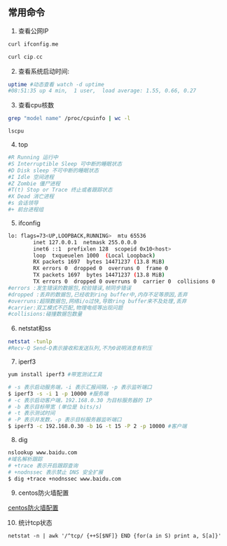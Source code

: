 ## 常用命令

1. 查看公网IP
```go
curl ifconfig.me

curl cip.cc
```
2. 查看系统启动时间:
```bash
uptime #动态查看 watch -d uptime
#08:51:35 up 4 min,  1 user,  load average: 1.55, 0.66, 0.27
```
3. 查看cpu核数
```bash
grep "model name" /proc/cpuinfo | wc -l

lscpu
```
4. top
```bash
#R Running 运行中
#S Interruptible Sleep 可中断的睡眠状态
#D Disk sleep 不可中断的睡眠状态
#I Idle 空间进程
#Z Zombie 僵尸进程
#T(t) Stop or Trace 终止或者跟踪状态
#X Dead 消亡进程
#s 会话领导
#+ 前台进程组

```
5. ifconfig
```bash
lo: flags=73<UP,LOOPBACK,RUNNING>  mtu 65536
        inet 127.0.0.1  netmask 255.0.0.0
        inet6 ::1  prefixlen 128  scopeid 0x10<host>
        loop  txqueuelen 1000  (Local Loopback)
        RX packets 1697  bytes 14471237 (13.8 MiB)
        RX errors 0  dropped 0  overruns 0  frame 0
        TX packets 1697  bytes 14471237 (13.8 MiB)
        TX errors 0  dropped 0 overruns 0  carrier 0  collisions 0
#errors :发生错误的数据包,校验错误,帧同步错误
#dropped :丢弃的数据包,已经收到ring buffer中,内存不足等原因,丢弃
#overruns:超限数据包,网络i/o过快,导致ring buffer来不及处理,丢弃
#carrier:双工模式不匹配,物理电缆等出现问题
#collisions:碰撞数据包数量

```
6. netstat和ss
```bash
netstat -tunlp 
#Recv-Q Send-Q表示接收和发送队列,不为0说明消息有积压
```

7. iperf3
```bash
yum install iperf3 #带宽测试工具

# -s 表示启动服务端，-i 表示汇报间隔，-p 表示监听端口
$ iperf3 -s -i 1 -p 10000 #服务端
# -c 表示启动客户端，192.168.0.30 为目标服务器的 IP
# -b 表示目标带宽 (单位是 bits/s)
# -t 表示测试时间
# -P 表示并发数，-p 表示目标服务器监听端口
$ iperf3 -c 192.168.0.30 -b 1G -t 15 -P 2 -p 10000 #客户端


```

8. dig
```bash
nslookup www.baidu.com
#域名解析跟踪
# +trace 表示开启跟踪查询
# +nodnssec 表示禁止 DNS 安全扩展
$ dig +trace +nodnssec www.baidu.com

```

9. centos防火墙配置

[centos防火墙配置](https://www.cnblogs.com/moxiaoan/p/5683743.html)

10. 统计tcp状态

```shell script
netstat -n | awk '/^tcp/ {++S[$NF]} END {for(a in S) print a, S[a]}'
```